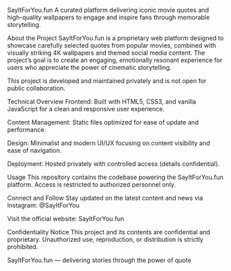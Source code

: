 SayItForYou.fun
A curated platform delivering iconic movie quotes and high-quality wallpapers to engage and inspire fans through memorable storytelling.

About the Project
SayItForYou.fun is a proprietary web platform designed to showcase carefully selected quotes from popular movies, combined with visually striking 4K wallpapers and themed social media content. The project’s goal is to create an engaging, emotionally resonant experience for users who appreciate the power of cinematic storytelling.

This project is developed and maintained privately and is not open for public collaboration.

Technical Overview
Frontend: Built with HTML5, CSS3, and vanilla JavaScript for a clean and responsive user experience.

Content Management: Static files optimized for ease of update and performance.

Design: Minimalist and modern UI/UX focusing on content visibility and ease of navigation.

Deployment: Hosted privately with controlled access (details confidential).

Usage
This repository contains the codebase powering the SayItForYou.fun platform. Access is restricted to authorized personnel only.

Connect and Follow
Stay updated on the latest content and news via Instagram:
@SayItForYou

Visit the official website:
SayItForYou.fun

Confidentiality Notice
This project and its contents are confidential and proprietary. Unauthorized use, reproduction, or distribution is strictly prohibited.

SayItForYou.fun — delivering stories through the power of quote
